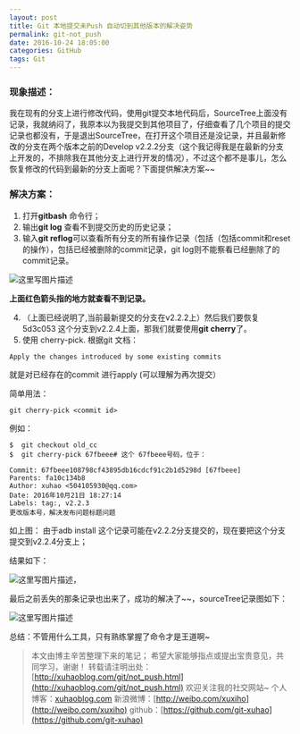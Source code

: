 ```yaml
---
layout: post
title: Git 本地提交未Push 自动切到其他版本的解决姿势
permalink: git-not_push
date: 2016-10-24 18:05:00
categories: GitHub
tags: Git
---
```



### **现象描述：**

我在现有的分支上进行修改代码，使用git提交本地代码后，SourceTree上面没有记录，我就纳闷了，我原本以为我提交到其他项目了，仔细查看了几个项目的提交记录也都没有，于是退出SourceTree，在打开这个项目还是没记录，并且最新修改的分支在两个版本之前的Develop v2.2.2分支（这个我记得我是在最新的分支上开发的，不排除我在其他分支上进行开发的情况），不过这个都不是事儿，怎么恢复修改的代码到最新的分支上面呢？下面提供解决方案~~

### **解决方案：**

1. 打开**gitbash** 命令行；
2. 输出**git log** 查看不到提交历史的历史记录；  
3. 输入**git reflog**可以查看所有分支的所有操作记录（包括（包括commit和reset的操作），包括已经被删除的commit记录，git log则不能察看已经删除了的commit记录。

![这里写图片描述](https://img-blog.csdn.net/20161024172334515)

**上面红色箭头指的地方就查看不到记录。**
<!-- more -->
 4. （上面已经说明了,当前最新提交的分支在v2.2.2上）然后我们要恢复5d3c053 这个分支到v2.2.4上面，那我们就要使用**git cherry**了。
 5. 使用 cherry-pick.  根据git 文档：

```
Apply the changes introduced by some existing commits 
```

就是对已经存在的commit 进行apply (可以理解为再次提交）

简单用法：

```
git cherry-pick <commit id>
```


例如：


```
$  git checkout old_cc
$  git cherry-pick 67fbeee# 这个 67fbeee号码，位于：
```

```
Commit: 67fbeee108798cf43895db16cdcf91c2b1d5298d [67fbeee]
Parents: fa10c134b8
Author: xuhao <504105930@qq.com>
Date: 2016年10月21日 18:27:14
Labels: tag:, v2.2.3
更改版本号，解决发布问题标题问题

```

如上图：
由于adb install 这个记录可能在v2.2.2分支提交的，现在要把这个分支提交到v2.2.4分支上；

结果如下：

![这里写图片描述](https://img-blog.csdn.net/20161024175356461)，

最后之前丢失的那条记录也出来了，成功的解决了~~，sourceTree记录图如下：

![这里写图片描述](https://img-blog.csdn.net/20161024175647103)

总结：不管用什么工具，只有熟练掌握了命令才是王道啊~

> 本文由博主辛苦整理下来的笔记； 
> 希望大家能够指点或提出宝贵意见，共同学习，谢谢！ 
> 转载请注明出处：[http://xuhaoblog.com/git/not_push.html](http://xuhaoblog.com/git/not_push.html)
> 欢迎关注我的社交网站~
> 个人博客：[xuhaoblog.com](http://xuhaoblog.com)
> 新浪微博：[http://weibo.com/xuxiho](http://weibo.com/xuxiho)
> github：[https://github.com/git-xuhao](https://github.com/git-xuhao)


